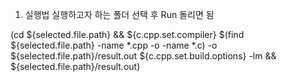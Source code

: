 1. 실행법
실행하고자 하는 폴더 선택 후 Run 돌리면 됨

(cd ${selected.file.path} && ${c.cpp.set.compiler} $(find ${selected.file.path} -name *.cpp -o -name *.c) -o ${selected.file.path}/result.out ${c.cpp.set.build.options} -lm && ${selected.file.path}/result.out)